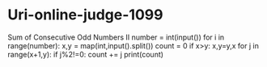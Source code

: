 # Uri-online-judge-1099
Sum of Consecutive Odd Numbers II
number = int(input())
for i in range(number):
    x,y = map(int,input().split())
    count = 0
    if x>y:
        x,y=y,x
    for j in range(x+1,y):
        if j%2!=0:
            count += j
    print(count)
